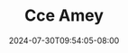 --- 
title: "Cce Amey"
description: "video bokep Cce Amey   video full baru"
date: 2024-07-30T09:54:05-08:00
file_code: "zs5tvtl3wvkr"
draft: false
cover: "gp60sbyy25i3wxo7.jpg"
tags: ["Cce", "Amey", "bokep-indo", "bokep-viral", "bokep-ig"]
length: 2083
fld_id: "1483135"
foldername: "Amey"
categories: ["Amey"]
views: 0
---
